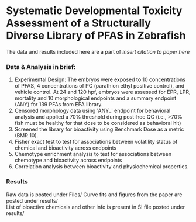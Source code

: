 # Systematic Developmental Toxicity Assessment of a Structurally Diverse Library of PFAS in Zebrafish

The data and results included here are a part of *insert citation to paper here* 

### Data & Analysis in brief: 

1. Experimental Design: The embryos were exposed to 10 concentrations of PFAS, 4 concentrations of PC (parathion ethyl positive control), and vehicle control. At 24 and 120    hpf, embryos were assessed for EPR, LPR, mortality and 10 morphological endpoints and a summary endpoint (ANY) for 139 PFAs from EPA library.
2. Censored morphology data using 'ANY_' endpoint for behavioral analysis and applied a 70% threshold during post-hoc QC (i.e., >70% fish must be healthy for that dose to be considered as behavioral hit)
3. Screened the library for bioactivity using Benchmark Dose as a metric (BMR 10).
4. Fisher exact test to test for associations between volatility status of chemical and bioactivity across endpoints
5. Chemotype enrichment analysis to test for associations between chemotype and bioactivity across endpoints
6. Correlation analysis between bioactivity and physiochemical properties.

### Results

Raw data is posted under Files/ 
Curve fits and figures from the paper are posted under results/   
List of bioactive chemicals and other info is present in SI file posted under results/  
